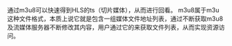 通过m3u8可以快速得到HLS的ts（切片媒体），从而进行回看。
m3u8属于m3u这种文件格式，本质上说它就是包含一组媒体文件地址列表，通过不断获取m3u8及流媒体服务器不断修改其内容，用户通过它的来获取文件列表，从而实现资源访问。 